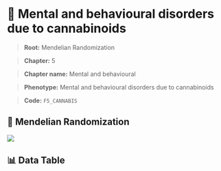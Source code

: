 # 🧪 Mental and behavioural disorders due to cannabinoids

> **Root:** Mendelian Randomization

> **Chapter:** 5  

> **Chapter name:** Mental and behavioural

> **Phenotype:** Mental and behavioural disorders due to cannabinoids  

> **Code:** `F5_CANNABIS`

## 🧬 Mendelian Randomization  

<img src="/MR/Figures/Forward/F5_CANNABIS.png"/>

## 📊 Data Table

<CsvTableMRF src="/MR_Data/Forward/F5_CANNABIS.csv"/>

